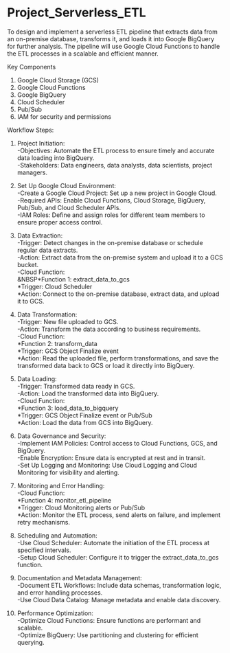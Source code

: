 # Project_Serverless_ETL
To design and implement a serverless ETL pipeline that extracts data from an on-premise database, transforms it, and loads it into Google BigQuery for further analysis. The pipeline will use Google Cloud Functions to handle the ETL processes in a scalable and efficient manner.

Key Components
1. Google Cloud Storage (GCS)
2. Google Cloud Functions
3. Google BigQuery
4. Cloud Scheduler
5. Pub/Sub
6. IAM for security and permissions

Workflow Steps:

1. Project Initiation:<BR>
    -Objectives: Automate the ETL process to ensure timely and accurate data loading into BigQuery.<BR>
    -Stakeholders: Data engineers, data analysts, data scientists, project managers.<BR>
   
2. Set Up Google Cloud Environment:<BR>
   -Create a Google Cloud Project: Set up a new project in Google Cloud.<BR>
   -Required APIs: Enable Cloud Functions, Cloud Storage, BigQuery, Pub/Sub, and Cloud Scheduler APIs.<BR>
   -IAM Roles: Define and assign roles for different team members to ensure proper access control.<BR>
   
3. Data Extraction:<BR>
   -Trigger: Detect changes in the on-premise database or schedule regular data extracts.<BR>
   -Action: Extract data from the on-premise system and upload it to a GCS bucket.<BR>
   -Cloud Function:<BR>
        &NBSP*Function 1: extract_data_to_gcs<BR>
        *Trigger: Cloud Scheduler<BR>
        *Action: Connect to the on-premise database, extract data, and upload it to GCS.<BR>
   
4. Data Transformation:<BR>
    -Trigger: New file uploaded to GCS.<BR>
    -Action: Transform the data according to business requirements.<BR>
    -Cloud Function:<BR>
        *Function 2: transform_data<BR>
        *Trigger: GCS Object Finalize event<BR>
        *Action: Read the uploaded file, perform transformations, and save the transformed data back to GCS or load it directly into BigQuery.<BR>

5. Data Loading:<BR>
    -Trigger: Transformed data ready in GCS.<BR>
    -Action: Load the transformed data into BigQuery.<BR>
    -Cloud Function:<BR>
        *Function 3: load_data_to_bigquery<BR>
        *Trigger: GCS Object Finalize event or Pub/Sub<BR>
        *Action: Load the data from GCS into BigQuery.<BR>
   
6. Data Governance and Security:<BR>
    -Implement IAM Policies: Control access to Cloud Functions, GCS, and BigQuery.<BR>
    -Enable Encryption: Ensure data is encrypted at rest and in transit.<BR>
    -Set Up Logging and Monitoring: Use Cloud Logging and Cloud Monitoring for visibility and alerting.<BR>

7. Monitoring and Error Handling:<BR>
    -Cloud Function:<BR>
        *Function 4: monitor_etl_pipeline<BR>
        *Trigger: Cloud Monitoring alerts or Pub/Sub<BR>
        *Action: Monitor the ETL process, send alerts on failure, and implement retry mechanisms.<BR>
   
8. Scheduling and Automation:<BR>
    -Use Cloud Scheduler: Automate the initiation of the ETL process at specified intervals.<BR>
    -Setup Cloud Scheduler: Configure it to trigger the extract_data_to_gcs function.<BR>

9. Documentation and Metadata Management:<BR>
    -Document ETL Workflows: Include data schemas, transformation logic, and error handling processes.<BR>
    -Use Cloud Data Catalog: Manage metadata and enable data discovery.<BR>
   
10. Performance Optimization:<BR>
    -Optimize Cloud Functions: Ensure functions are performant and scalable.<BR>
    -Optimize BigQuery: Use partitioning and clustering for efficient querying.<BR>

